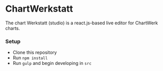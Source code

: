 # ChartWerkstatt

The chart Werkstatt (studio) is a react.js-based live editor for ChartWerk charts.

### Setup
- Clone this repository
- Run `npm install`
- Run `gulp` and begin developing in `src`
